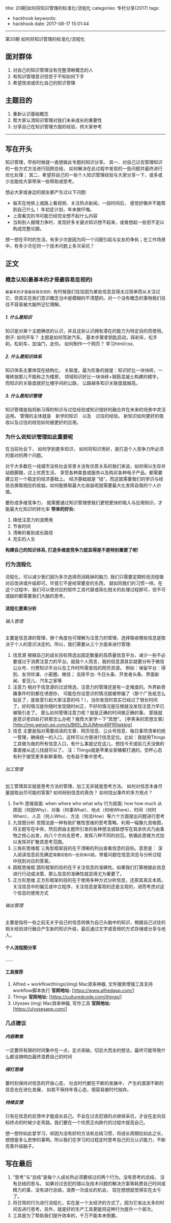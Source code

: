 title: 20期|如何将知识管理的标准化/流程化
categories: 专栏分享(2017)
tags:
  - hackhook
keywords:
  - hackhook
date: 2017-08-17 15:01:44
---
第20期 如何将知识管理的标准化/流程化
## 面对群体
1. 对自己的知识管理没有完整清晰概念的人
2. 有知识管理意识但苦于不知如何下手
3. 希望改进或优化自己的知识管理
## 主题目的
1. 重新认识基础概念
2. 帮大家认清知识管理对我们未来成长的重要性
2. 分享自己在知识管理方面的经验，供大家参考
---
## 写在开头
知识管理，早些时候就一直想做此专题的知识分享。
其一、对自己过去管理知识的一些方式方法进行回顾总结， 如何解决在此过程中发现的一些问题并最终进行优化处理；
其二、希望将自己的一些个人知识管理经验与大家分享一下，或多或少总能给大家带来一些帮助或思考。

想必大家或身边的朋友都产生过以下问题:
- 每天在地铁上或路上看视频、关注热点新闻，一段时间后， 感觉好像并不能帮到自己什么！ 年初定计划，年末做忏悔。
- 上周看完的书可能已经完全想不起什么内容
- 当和别人据理力争时，发现好多关键点知识想不起来，或者想起一些但不足以构成完整论据。

想一想在平时的生活，有多少次是因为同一个问题引起与女友的争执；在工作场景中，有多少次在同一个技术问题上多次采坑？

## 正文
### 概念认知(最基本的才是最容易忽视的)
`最基本的才是最容易忽视的`. 
有时候我们往往因为某些信息显得太过简单而从关注过它，但其实在我们意识概念当中是模糊的不清楚的。对一个没有概念的事物我们往往不容易被大脑所记忆理解。
##### 1. 什么是知识
知识是对某个主题确信的认识，并且这些认识拥有潜在的能力为特定目的而使用。
例子:
如何开车？ 主题是如何驾驶汽车。 基本步骤拿钥匙启动，踩刹车，松手刹，松刹车，加油门，走你。
如何制作一个网页？ 学习html/css, 
##### 2. 什么是知识体系
知识体系主要体现在结构化， 关联度。最为形象的就是：知识好比一块块砖，一堆砖放那儿不能称之为楼房， 领域知识好比一块块砖+钢筋混凝土构建的楼宇。 而知识的关联度就好比楼宇间的公路， 公路越多知识关联度就越高。
##### 3. 什么是知识管理
知识管理是指将新习得的知识与过往经验或知识很好的融合并在未来的场景中灵活运用。
管理的主体就是　新学的知识　以及　过往的经验。
新知识如何更好的吸收以及过往的经验如何被更好的应用。

### 为什么说知识管理如此重要呢

在当前社会下， 如何学到更多知识， 如何将知识用好，是打造个人竞争力所必须的面对的两个问题。

对于大多数在一线城市没有社会背景关没有优质关系的我们来说，如何得以生存并站稳脚跟，过上优质生活， 享受各种美食或服务以及购买各种电子产品，都需要建立在一个稳定的经济基础上。
经济基础就是 “钱”。而这就需要我们的学识与经验去换取相应的收益。如何能换取最大化收益呢就需要最大化发挥自我的个人价值。

要形成多维竞争力， 就需要通过知识管理使我们更短更快的吸入与应用知识，才能最大化知识的转化率
**带来的好处:**
1. 降低注意力的浪费用
2. 节省时间
3. 清晰的看到成长路径
4. 充实的人生

**构建自己的知识体系, 打造多维度竞争力就显得是不是特别重要了呢!**

### 行为流程化
流程化，可以减少我们因为多次选择而消耗掉的脑力. 我们只需要定期检视流程做对应改进或升级即可。毕竟它不是经常要变的东西， 就如同我们的习惯一样。在这个过程中，我们可以使对应的软件工具代替或简化相关的处理过程即可，但不可或缺的都需要我们大脑的思考。
#### 流程化要素分析
###### 输入管理
主要是信息源的管理，换个角度也可理解为注意力的管理，选择吸收哪些信息是取决于个人的意识决定的。所以，我们需要从三个方面来进行管理: 
1. 信息源
根据自己的成长目标筛选出固定数量的高质量信息平台，减少一些不必要或过于消费注意力的平台。就我个人而言，我的信息源其实就要分布于微信公众号、付费知识平台以及工作时所需查找的网页资源。
例如：保留平台：得到、友邻优课、小密圈、微信； 去除平台: 今日头条、开发者头条、界面新闻、爱范儿、汽车之家等
2. 注意力
相对于信息源的过滤筛选，注意力的管理还是有一定难度的。外界新奇趣事件时刻都在诱惑你， 可能在你没意识的情况就被带偏了（那个广告纸怎么贴反了，是故意引起大家注意的吗？），当你发现时其实已经过了很长时间了。好的情况是你随时发现随时纠正，不好的情况是压根就没发现注意力早已被吸引走了。
那么如何管理注意力呢？就是正确的时间做正确的事。
那我就是意识老四处打转那怎么办呢？推荐大家学一下“冥想”。
[李笑来的冥想文章] 
[http://mp.weixin.qq.com/s/B65\_6tJUMmp4RFR5IekkIg]
3. 信息
主要是指对需要阅读的文章、网页信息、公众号信息、每日事项清单的统一管理，确保统一的入口，这样可以方便进行信息定位。比如：我就用Things工具做为我的所有信息入口，有什么事就记在这儿，想找今天或前几天没做的事直接从这儿找就可以了。
注：Things就是苹果全家桶都打通的。空杯心态有利于接受更多新鲜事物，也有益于集中思考。
###### 加工管理
加工管理其实就是思考方法的管理，加工无非就是思考方法。
如何对信息本身尽量提取出尽可能的答案? 
如何辩别信息的真伪？
如何找出事件的多方观点？
1. 5w1h
思维层面: when where  who  what why
行为层面: how how much
从原因（何因Why）、对象（何事What）、地点（何地Where）、时间（何时When）、人员（何人Who）、方法（何法How）等六个方面提出问题进行思考
2. 九宫图分析
宫图法是一种有助扩散性思维的思考策略，利用一幅像九宫格图，将主题写在中央，然后把由主题所引发的各种想法或联想写在其余优点乃由事物之核心出发，向八个方向去思考，发挥八种不同的创见。依循此思维方式加以发挥并扩散其思考范围。
3. 三角形思维框
三角型框架目的在于清晰的列出查看信息的目标。意思是： 深入阅读信息前先确定`需要回答的一些具体问题`，带着问题在信息浏览与分析过程中找到对应的答案。
4. 圆框思维框
圆形框架的目的在于关注信息的准确性。如果我们打算根据此信息进行行动或决策，那么信息的准确性就显得尤为重要了。
5. 正方形思维
正方形框架的目的在于使用多种方式分析信息，还原其真实本质。
关注信息中的偏见或中立程序，关注信息是客观的还是主观的，进而考虑对这个信息的使用方式
###### 输出管理
主要是指将一些之前无关乎自己的信息转换为自己头脑中的知识，根据自己过往的相关经验进行融合产生新的知识升级，最后通过文字或音频的方式存储或分享与他人。
#### 个人流程图分享
……
#### 工具推荐
1. Alfred + workflow(things)(img)
Mac效率神器, 文件搜索增强工具支持workflow脚本执行
**官网地址:** [https://www.alfredapp.com/]
2. Things
**官网地址:** [https://culturedcode.com/things/]
3. Ulysses (img)
Mac效率神器, 写作工具
**官网地址:** [https://ulyssesapp.com/]
### 几点建议
##### 内容聚焦
一定要将有限的时间集中在一点，定点突破。切忌大而全的想法，最终可能导致什么都没搞明白最终浪费自己的时间
##### 绿灯思维
要时刻保持对信息的开放心态， 社会时代都在不断的发展中， 产生的源源不断的信息也在进化发展， 如若不保持年青心态，很容易被时代抛弃。
##### 持续反馈
只有在信息的反馈中才能成长自己。不会在过去犯错的点继续采坑，才会在走向目标终点的时候少走弯路。我们要在一个优质正向跌代的过程中提高自己。

想一想你如此爱学习，却因为没有好的方法和总结习惯，将成长周期拉如此之长， 想想是多么悲惨的事啊。所以我们在学习的过程定时思考自己的元认识能力，不断完善升级脑子。

## 写在最后
1. “思考”与“总结”是每个人成长所必须要经过的两个行为。没有思考的总结， 没有总结的思与。 如果对过去犯的错以及技术问题的解决方案等耗费自己时间或精力的事，没有进行总结，浪费一次成长的机会， 现在想想就觉得实在太亏了。
2. 将日常的行为进行流程化，实在是一个太经济的方式了。因为它省出太多的时间去进行思考。另外，就是好的生产工具更能将这种行为提升一个层次。
3. 工具是为了帮助我们提升效率的，千万不能本末倒置。